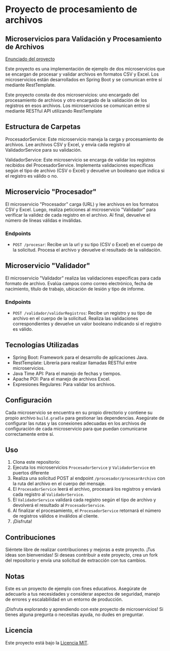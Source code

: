 
# Proyecto de procesamiento de archivos

## Microservicios para Validación y Procesamiento de Archivos

<a href="./enunciado.pdf">  Enunciado del proyecto </a>

Este proyecto es una implementación de ejemplo de dos microservicios que se encargan de procesar y  validar   archivos en formatos CSV y Excel. Los microservicios están desarrollados en Spring Boot y se comunican entre sí mediante RestTemplate.

Este proyecto consta de dos microservicios: uno encargado del procesamiento de archivos y otro encargado de la validación de los registros en esos archivos. Los microservicios se comunican entre sí mediante RESTful API utilizando RestTemplate

## Estructura de Carpetas
ProcesadorService: Este microservicio maneja la carga y procesamiento de archivos. Lee archivos CSV y Excel, y envía cada registro al ValidadorService para su validación.

ValidadorService: Este microservicio se encarga de validar los registros recibidos del ProcesadorService. Implementa validaciones específicas según el tipo de archivo (CSV o Excel) y devuelve un booleano que indica si el registro es válido o no.

## Microservicio "Procesador"

El microservicio "Procesador" carga (URL) y lee archivos en los formatos CSV y Excel. Luego, realiza peticiones al microservicio "Validador" para verificar la validez de cada registro en el archivo. Al final, devuelve el número de líneas válidas e inválidas.

### Endpoints

- `POST /procesar`: Recibe un la url y su tipo (CSV o Excel) en el cuerpo de la solicitud. Procesa el archivo y devuelve el resultado de la validación.

## Microservicio "Validador"

El microservicio "Validador" realiza las validaciones específicas para cada formato de archivo. Evalúa campos como correo electrónico, fecha de nacimiento, título de trabajo, ubicación de lesión y tipo de informe.

### Endpoints

- `POST /validador/validarRegistros`: Recibe un registro y su tipo de archivo en el cuerpo de la solicitud. Realiza las validaciones correspondientes y devuelve un valor booleano indicando si el registro es válido.

## Tecnologías Utilizadas

- Spring Boot: Framework para el desarrollo de aplicaciones Java.
- RestTemplate: Librería para realizar llamadas RESTful entre microservicios.
- Java Time API: Para el manejo de fechas y tiempos.
- Apache POI: Para el manejo de archivos Excel.
- Expresiones Regulares: Para validar los archivos.

## Configuración

Cada microservicio se encuentra en su propio directorio y contiene su propio archivo `build.gradle` para gestionar las dependencias. Asegúrate de configurar las rutas y las conexiones adecuadas en los archivos de configuración de cada microservicio para que puedan comunicarse correctamente entre sí.

## Uso

1. Clona este repositorio:
2. Ejecuta los microservicios `ProcesadorService` y `ValidadorService` en puertos diferente
3. Realiza una solicitud POST al endpoint `/procesador/procesarArchivo`   con la ruta del archivo en el cuerpo del mensaje. 
4. El `ProcesadorService` leerá el archivo, procesará los registros y enviará cada registro al `ValidadorService`.
5. El `ValidadorService` validará cada registro según el tipo de archivo y devolverá el resultado al `ProcesadorService`. 
6. Al finalizar el procesamiento, el `ProcesadorService` retornará el número de registros válidos e inválidos al cliente.
5. ¡Disfruta!


## Contribuciones

Siéntete libre de realizar contribuciones y mejoras a este proyecto. ¡Tus ideas son bienvenidas!
Si deseas contribuir a este proyecto, crea un fork del repositorio y envía una solicitud de extracción con tus cambios.

## Notas
Este es un proyecto de ejemplo con fines educativos. Asegúrate de adecuarlo a tus necesidades y considerar aspectos de seguridad, manejo de errores y escalabilidad en un entorno de producción.

¡Disfruta explorando y aprendiendo con este proyecto de microservicios! Si tienes alguna pregunta o necesitas ayuda, no dudes en preguntar.
## Licencia

Este proyecto está bajo la [Licencia MIT](LICENSE).

